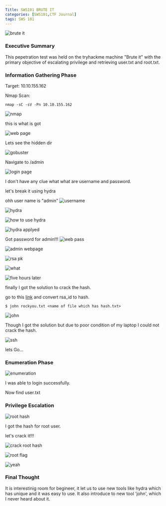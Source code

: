 ```yaml
---
Title: SWS101 BRUTE IT
categories: [SWS101,CTF Journal]
tags: SWS 101
---
```


![brute it](../assets/bruteit/btuteit.png)

### Executive Summary

This pepetration test was held on the tryhackme machine "Brute it" with the primary objective of escalating privilege and retrieving user.txt and root.txt.   

### Information Gathering Phase

Target: 10.10.155.162

Nmap Scan:

    nmap -sC -sV -Pn 10.10.155.162

![nmap](../assets/bruteit/brutenmap.png)

this is what is got

![web page](../assets/bruteit/btutewebpage.png)

Lets see the hidden dir

![gobuster](../assets/bruteit/gobuster.png)

Navigate to /admin

![login page](../assets/bruteit/brutelogin.png)

I don't have any clue what what are username and password.

let's break it using hydra

ohh user name is "admin"
![username](../assets/bruteit/usernameadmin.png)

![hydra](../assets/bruteit/hydra.png)

![how to use hydra](../assets/bruteit/howtousehydra.png)

![hydra applyed](../assets/bruteit/hydraapply.png)

Got password for admin!!!
![web pass](../assets/bruteit/webpass.png)

![admin webpage](../assets/bruteit/rsaprivatekey.png)

![rsa pk](../assets/bruteit/rsapk.png)

![what](../assets/bruteit/what.gif)

![five hours later](../assets/bruteit/hours.gif)

finally I got the solution to crack the hash.

 go to this [link](https://www.onlinehashcrack.com/tools-private-key-ssh-rsa-dsa-openssh-hash-extractor.php) and convert rsa_id to hash.

    $ john rockyou.txt <name of file which has hash.txt>

   
![john](../assets/bruteit/john.png)

Though I got the solution but due to poor condition of my laptop I could not crack the hash.

![ssh](../assets/bruteit/sshrsa.png)

lets Go...


### Enumeration Phase

![enumeration](../assets/bruteit/enumeration.png)

I was able to login successfully.

Now find user.txt

### Privilege Escalation

![root hash](../assets/bruteit/rootpass.png)

I got the hash for root user.


let's crack it!!!

![crack root hash](../assets/bruteit/rootpwd.png)

![root flag](../assets/bruteit/rootflag.png)


![yeah](../assets/bruteit/yeah.gif)

### Final Thought

It is  interestinig room for begineer, it let us to use new tools like hydra which has unique and it was easy to use. It also introduce to new tool 'john', which I never heard about it.




